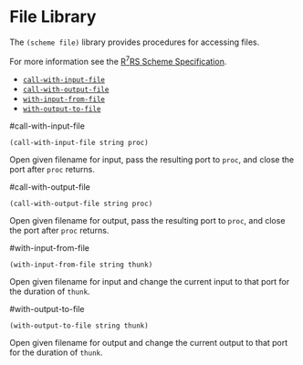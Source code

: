 # File Library

The `(scheme file)` library provides procedures for accessing files.

For more information see the [R<sup>7</sup>RS Scheme Specification](../../r7rs.pdf).

- [`call-with-input-file` ](#call-with-input-file)
- [`call-with-output-file`](#call-with-output-file)
- [`with-input-from-file`](#with-input-from-file)
- [`with-output-to-file`](#with-output-to-file)

#call-with-input-file

    (call-with-input-file string proc)

Open given filename for input, pass the resulting port to `proc`, and close the port after `proc` returns.

#call-with-output-file

    (call-with-output-file string proc)

Open given filename for output, pass the resulting port to `proc`, and close the port after `proc` returns.

#with-input-from-file

    (with-input-from-file string thunk)

Open given filename for input and change the current input to that port for the duration of `thunk`.

#with-output-to-file

    (with-output-to-file string thunk)

Open given filename for output and change the current output to that port for the duration of `thunk`.
